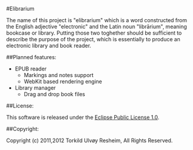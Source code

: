 #Elibrarium

The name of this project is "elibrarium" which is a word constructed from the
English adjective "electronic" and the Latin noun "librārium", meaning bookcase
or library. Putting those two toghether should be sufficient to describe the 
purpose of the project, which is essentially to produce an electronic library
and book reader.

##Planned features:

* EPUB reader
  * Markings and notes support
  * WebKit based rendering engine
* Library manager
  * Drag and drop book files

##License:

This software is released under the [Eclipse Public License 1.0](http://www.eclipse.org/legal/epl-v10.html).

##Copyright:

Copyright (c) 2011,2012 Torkild Ulvøy Resheim, All Rights Reserved.